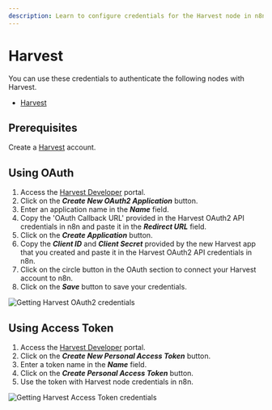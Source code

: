 ```yaml
---
description: Learn to configure credentials for the Harvest node in n8n
---
```


# Harvest

You can use these credentials to authenticate the following nodes with Harvest.
- [Harvest](../../nodes-library/nodes/Harvest/README.md)

## Prerequisites

Create a [Harvest](https://www.getharvest.com/) account.

## Using OAuth

1. Access the [Harvest Developer](https://id.getharvest.com/developers) portal.
2. Click on the ***Create New OAuth2 Application*** button.
3. Enter an application name in the ***Name*** field.
4. Copy the 'OAuth Callback URL' provided in the Harvest OAuth2 API credentials in n8n and paste it in the ***Redirect URL*** field.
5. Click on the ***Create Application*** button.
6. Copy the ***Client ID*** and ***Client Secret*** provided by the new Harvest app that you created and paste it in the Harvest OAuth2 API credentials in n8n.
7. Click on the circle button in the OAuth section to connect your Harvest account to n8n.
8. Click on the ***Save*** button to save your credentials.

![Getting Harvest OAuth2 credentials](./using-oauth.gif)

## Using Access Token

1. Access the [Harvest Developer](https://id.getharvest.com/developers) portal.
2. Click on the ***Create New Personal Access Token*** button.
3. Enter a token name in the ***Name*** field.
4. Click on the ***Create Personal Access Token*** button.
5. Use the token with Harvest node credentials in n8n.

![Getting Harvest Access Token credentials](./using-access-token.gif)
